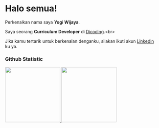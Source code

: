 # Halo semua! 

Perkenalkan nama saya **Yogi Wijaya**.<br>

Saya seorang **Curriculum Developer** di [Dicoding]([https://www.dicoding.com](https://www.dicoding.com/users/yogiwijaya117/academies)/).<br>

Jika kamu tertarik untuk berkenalan denganku, silakan ikuti akun [Linkedin](https://www.linkedin.com/in/yogiwijaya117/) ku ya.

### Github Statistic
<p align="left">
<a href="https://github.com/penuliscode">
  <img height="180em" src="https://github-readme-stats-eight-theta.vercel.app/api?username=penuliscode&show_icons=true&theme=algolia&include_all_commits=true&count_private=true"/>
  <img height="180em" src="https://github-readme-stats-eight-theta.vercel.app/api/top-langs/?username=penuliscode&layout=compact&layout=compact&theme=algolia"/>
</a>
</p>

